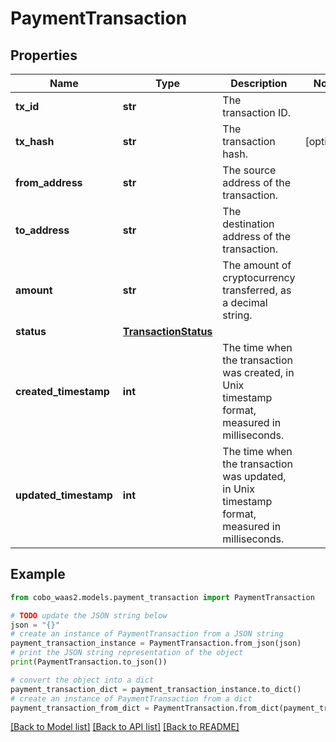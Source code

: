 # PaymentTransaction


## Properties

Name | Type | Description | Notes
------------ | ------------- | ------------- | -------------
**tx_id** | **str** | The transaction ID. | 
**tx_hash** | **str** | The transaction hash. | [optional] 
**from_address** | **str** | The source address of the transaction. | 
**to_address** | **str** | The destination address of the transaction. | 
**amount** | **str** | The amount of cryptocurrency transferred, as a decimal string. | 
**status** | [**TransactionStatus**](TransactionStatus.md) |  | 
**created_timestamp** | **int** | The time when the transaction was created, in Unix timestamp format, measured in milliseconds. | 
**updated_timestamp** | **int** | The time when the transaction was updated, in Unix timestamp format, measured in milliseconds. | 

## Example

```python
from cobo_waas2.models.payment_transaction import PaymentTransaction

# TODO update the JSON string below
json = "{}"
# create an instance of PaymentTransaction from a JSON string
payment_transaction_instance = PaymentTransaction.from_json(json)
# print the JSON string representation of the object
print(PaymentTransaction.to_json())

# convert the object into a dict
payment_transaction_dict = payment_transaction_instance.to_dict()
# create an instance of PaymentTransaction from a dict
payment_transaction_from_dict = PaymentTransaction.from_dict(payment_transaction_dict)
```
[[Back to Model list]](../README.md#documentation-for-models) [[Back to API list]](../README.md#documentation-for-api-endpoints) [[Back to README]](../README.md)


